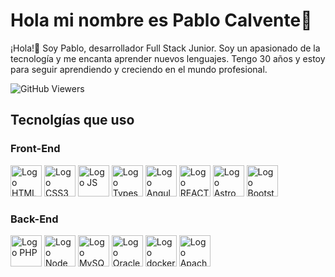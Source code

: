 # Hola mi nombre es Pablo Calvente👋
¡Hola!👋 Soy Pablo, desarrollador Full Stack Junior. Soy un apasionado de la tecnología y me encanta aprender nuevos lenguajes. Tengo 30 años y estoy para seguir aprendiendo y creciendo en el mundo profesional.

![GitHub Viewers](https://komarev.com/ghpvc/?username=calventeramirez&style=for-the-badge&label=Visitas)

## Tecnolgías que uso
### Front-End
<p> 
    <img src="https://upload.wikimedia.org/wikipedia/commons/3/38/HTML5_Badge.svg" alt="Logo HTML5" width="50" height="50"/> <!-- HTML5 -->
    <img src="https://upload.wikimedia.org/wikipedia/commons/6/62/CSS3_logo.svg" alt="Logo CSS3" width="50" height="50"/> <!-- CSS3 -->
    <img src="https://upload.wikimedia.org/wikipedia/commons/d/d4/Javascript-shield.svg" alt="Logo JS" width="50" height="50"/> <!-- JS -->
    <img src="https://upload.wikimedia.org/wikipedia/commons/4/4c/Typescript_logo_2020.svg" alt="Logo Typescript" width="50" height="50"/> <!-- Typescript -->
    <img src="https://upload.wikimedia.org/wikipedia/commons/c/cf/Angular_full_color_logo.svg" alt="Logo Angular" width="50" height="50"/> <!-- Angular -->
    <img src="https://upload.wikimedia.org/wikipedia/commons/a/a7/React-icon.svg" alt="Logo REACT" width="50" height="50"/> <!-- REACT -->
    <img src="https://upload.wikimedia.org/wikipedia/commons/c/ca/Astro.svg" alt="Logo Astro" width="50" height="50"/> <!-- Astro -->
    <img src="https://upload.wikimedia.org/wikipedia/commons/b/b2/Bootstrap_logo.svg" alt="Logo Bootstrap" width="50" height="50"/> <!-- Bootstrap -->
</p>

### Back-End
<p>
    <img src="https://upload.wikimedia.org/wikipedia/commons/2/27/PHP-logo.svg" alt="Logo PHP" width="50" height="50"/> <!-- PHP -->
    <img src="https://upload.wikimedia.org/wikipedia/commons/d/d9/Node.js_logo.svg" alt="Logo Node" width="50" height="50"/> <!-- Nodejs -->
    <img src="https://upload.wikimedia.org/wikipedia/commons/b/b2/Database-mysql.svg" alt="Logo MySQL" width="50" height="50"/> <!-- MySQL -->
    <img src="https://upload.wikimedia.org/wikipedia/fr/6/68/Oracle_SQL_Developer_logo.svg" alt="Logo Oracle" width="50" height="50"/> <!-- Oracle -->
    <img src="https://seeklogo.com/images/D/docker-logo-6D6F987702-seeklogo.com.png" alt="Logo docker" width="50" height="50"/> <!-- DOCKER -->
    <img src="https://upload.wikimedia.org/wikipedia/commons/7/7e/Apache_Feather_Logo.svg" alt="Logo Apache" width="50" height="50"/> <!-- Apache -->
</p>